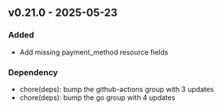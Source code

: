 ## v0.21.0 - 2025-05-23
### Added
* Add missing payment_method resource fields
### Dependency
* chore(deps): bump the github-actions group with 3 updates
* chore(deps): bump the go group with 4 updates
